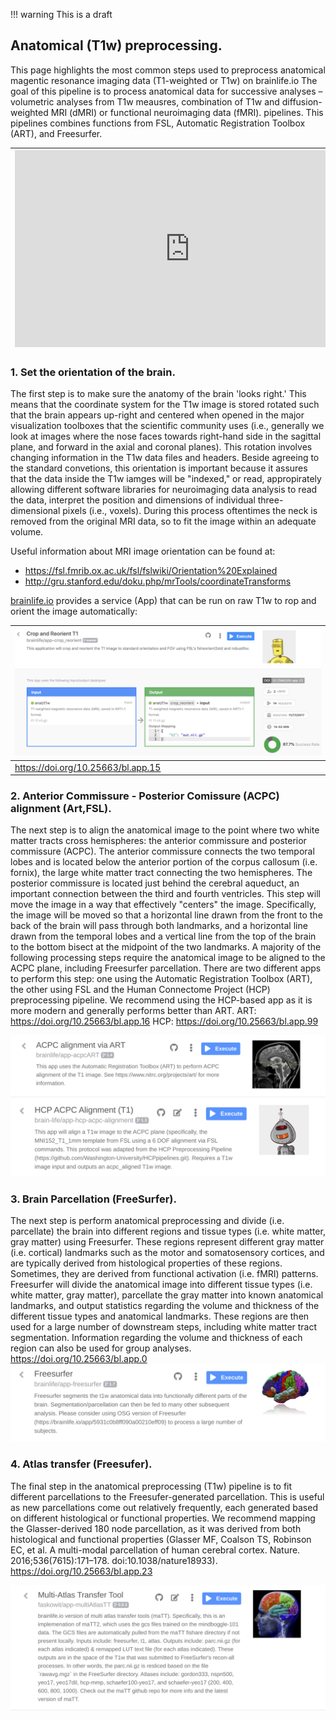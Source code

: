 !!! warning
    This is a draft

## Anatomical (T1w) preprocessing.

This page highlights the most common steps used to preprocess anatomical magentic resonance imaging data (T1-weighted or T1w) on brainlife.io The goal of this pipeline is to process anatomical data for successive analyses – volumetric analyses from T1w meausres, combination of T1w and diffusion-weighted MRI (dMRI) or functional neuroimaging data (fMRI). pipelines. This pipelines combines functions from FSL, Automatic Registration Toolbox (ART), and Freesurfer.

| <iframe width="560" height="315" src="https://www.youtube.com/embed/hC0Ms3KWD8o" frameborder="0" allow="accelerometer; autoplay; encrypted-media; gyroscope; picture-in-picture" allowfullscreen></iframe> |
|------------------------------------|

### 1. Set the orientation of the brain.

The first step is to make sure the anatomy of the brain 'looks right.' This means that the coordinate system for the T1w image is stored rotated such that the brain appears up-right and centered when opened in the major visualization toolboxes that the scientific community uses (i.e., generally we look at images where the nose faces towards right-hand side in the sagittal plane, and forward in the axial and coronal planes). This rotation involves changing information in the T1w data files and headers. Beside agreeing to the standard convetions, this orientation is important because it assures that the data inside the T1w iamges will be "indexed,"  or read, appropirately allowing different software libraries for neuroimaging data analysis to  read the data, interpret the position and dimensions of individual three-dimensional pixels (i.e., voxels). During this process oftentimes the neck is removed from the original MRI data, so to fit the image within an adequate volume.  

Useful information about MRI image orientation can be found at: 
  - https://fsl.fmrib.ox.ac.uk/fsl/fslwiki/Orientation%20Explained 
  - http://gru.stanford.edu/doku.php/mrTools/coordinateTransforms
  
[brainlife.io](https://brainlife.io) provides a service (App) that can be run on raw T1w to rop and orient the image automatically: 

|![crop-reorient](/docs/img/app.crop-reorient.bl.header.png)|
|------------------------------------|
| https://doi.org/10.25663/bl.app.15 |


### 2. Anterior Commissure - Posterior Comissure (ACPC) alignment (Art,FSL).

The next step is to align the anatomical image to the point where two white matter tracts cross hemispheres: the anterior commissure and posterior commissure (ACPC). The anterior commissure connects the two temporal lobes and is located below the anterior portion of the corpus callosum (i.e. fornix), the large white matter tract connecting the two hemispheres. The posterior commissure is located just behind the cerebral aqueduct, an important connection between the third and fourth ventricles. This step will move the image in a way that effectively "centers" the image. Specifically, the image will be moved so that a horizontal line drawn from the front to the back of the brain will pass through both landmarks, and a horizontal line drawn from the temporal lobes and a vertical line from the top of the brain to the bottom bisect at the midpoint of the two landmarks. A majority of the following processing steps require the anatomical image to be aligned to the ACPC plane, including Freesurfer parcellation. There are two different apps to perform this step: one using the Automatic Registration Toolbox (ART), the other using FSL and the Human Connectome Project (HCP) preprocessing pipeline. We recommend using the HCP-based app as it is more modern and generally performs better than ART.
ART: https://doi.org/10.25663/bl.app.16
HCP: https://doi.org/10.25663/bl.app.99

![art](/docs/img/app.art.bl.header.png)
![hcp-acpc](/docs/img/app.hcp-acpc.bl.header.png)

### 3. Brain Parcellation (FreeSurfer).

The next step is perform anatomical preprocessing and divide (i.e. parcellate) the brain into different regions and tissue types (i.e. white matter, gray matter) using Freesurfer. These regions represent different gray matter (i.e. cortical) landmarks such as the motor and somatosensory cortices, and are typically derived from histological properties of these regions. Sometimes, they are derived from functional activation (i.e. fMRI) patterns. Freesurfer will divide the anatomical image into different tissue types (i.e. white matter, gray matter), parcellate the gray matter into known anatomical landmarks, and output statistics regarding the volume and thickness of the different tissue types and anatomical landmarks. These regions are then used for a large number of downstream steps, including white matter tract segmentation. Information regarding the volume and thickness of each region can also be used for group analyses.
https://doi.org/10.25663/bl.app.0
![freesurfer](/docs/img/app.freesurfer.bl.header.png)

### 4. Atlas transfer (Freesufer).

The final step in the anatomical preprocessing (T1w) pipeline is to fit different parcellations to the Freesufer-generated parcellation. This is useful as new parcellations come out relatively frequently, each generated based on different histological or functional properties. We recommend mapping the Glasser-derived 180 node parcellation, as it was derived from both histological and functional properties (Glasser MF, Coalson TS, Robinson EC, et al. A multi-modal parcellation of human cerebral cortex. Nature. 2016;536(7615):171–178. doi:10.1038/nature18933).
https://doi.org/10.25663/bl.app.23

![matt](/docs/img/app.matt.bl.header.png)

